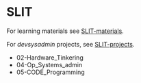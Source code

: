 
# SLIT

For learning materials see [SLIT-materials](/SLIT-materials).

For $devsysadmin$ projects, see [SLIT-projects](/SLIT-projects).
- 02-Hardware_Tinkering
- 04-Op_Systems_admin
- 05-CODE_Programming